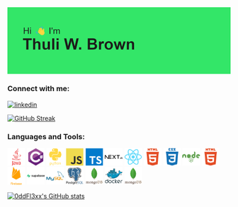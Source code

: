 <img align="center" src="https://github.com/0ddFl3xx/0ddFl3xx/blob/main/header.png" alt="Thuli's banner"/>


<h3 align="left">Connect with me:</h3>
<p align="left">
<a href="https://www.linkedin.com/in/thuli-w-brown-b89771217/ target="_blank"><img align="center" src="https://img.icons8.com/ios-filled/50/FFFFFF/linkedin.png" alt="linkedin" height="30" width="40" /></a>
</p>

[![GitHub Streak](https://github-readme-streak-stats.herokuapp.com/?user=0ddFl3xx)](https://git.io/streak-stats)

<h3 align="left">Languages and Tools:</h3>
<p align="left"> 
  <img src="https://github.com/devicons/devicon/blob/master/icons/java/java-plain-wordmark.svg" alt="Java" width="40" height="40"/> 
  <img src="https://github.com/devicons/devicon/blob/master/icons/csharp/csharp-original.svg" alt="C#" width="40" height="40"/>
  <img src="https://github.com/devicons/devicon/blob/master/icons/python/python-plain-wordmark.svg" alt="Python" width="40" height="40"/>
  <img src="https://github.com/devicons/devicon/blob/master/icons/javascript/javascript-original.svg" alt="Js" width="40" height="40"/> 
  <img src="https://github.com/devicons/devicon/blob/master/icons/typescript/typescript-plain.svg" alt="Ts" width="40" height="40"/> 
  <img src="https://github.com/devicons/devicon/blob/master/icons/nextjs/nextjs-original-wordmark.svg" alt="Next.js" width="40" height="40"/> 
  <img src="https://github.com/devicons/devicon/blob/master/icons/react/react-original.svg" alt="React.js" width="40" height="40"/> 
  <img src="https://github.com/devicons/devicon/blob/master/icons/html5/html5-plain-wordmark.svg" alt="HTML5" width="40" height="40"/>
  <img src="https://github.com/devicons/devicon/blob/master/icons/css3/css3-plain-wordmark.svg" alt="CSS3" width="40" height="40"/>
  <img src="https://github.com/devicons/devicon/blob/master/icons/nodejs/nodejs-plain-wordmark.svg" alt="Node.js" width="40" height="40"/>
  <img src="https://github.com/devicons/devicon/blob/master/icons/html5/html5-plain-wordmark.svg" alt="HTML5" width="40" height="40"/>
  <img src="https://github.com/devicons/devicon/blob/master/icons/firebase/firebase-plain-wordmark.svg" alt="Firebase" width="40" height="40"/> 
  <img src="https://github.com/devicons/devicon/blob/master/icons/supabase/supabase-original-wordmark.svg" alt="Supabase" width="40" height="40"/> 
  <img src="https://github.com/devicons/devicon/blob/master/icons/mysql/mysql-original-wordmark.svg" alt="MySQL" width="40" height="40"/> 
  <img src="https://github.com/devicons/devicon/blob/master/icons/postgresql/postgresql-original-wordmark.svg" alt="PostgresSQL" width="40" height="40"/> 
  <img src="https://github.com/devicons/devicon/blob/master/icons/mongodb/mongodb-original-wordmark.svg" alt="MongoDB" width="40" height="40"/> 
  <img src="https://github.com/devicons/devicon/blob/master/icons/docker/docker-original-wordmark.svg" alt="Docker" width="40" height="40"/> 
  <img src="https://github.com/devicons/devicon/blob/master/icons/mongodb/mongodb-original-wordmark.svg" alt="MongoDB" width="40" height="40"/> 
</p>


[![0ddFl3xx's GitHub stats](https://github-readme-stats.vercel.app/api?username=0ddFl3xx&show_icons=true&theme=tokyonight)](https://github.com/0ddFl3xx/github-readme-stats)

